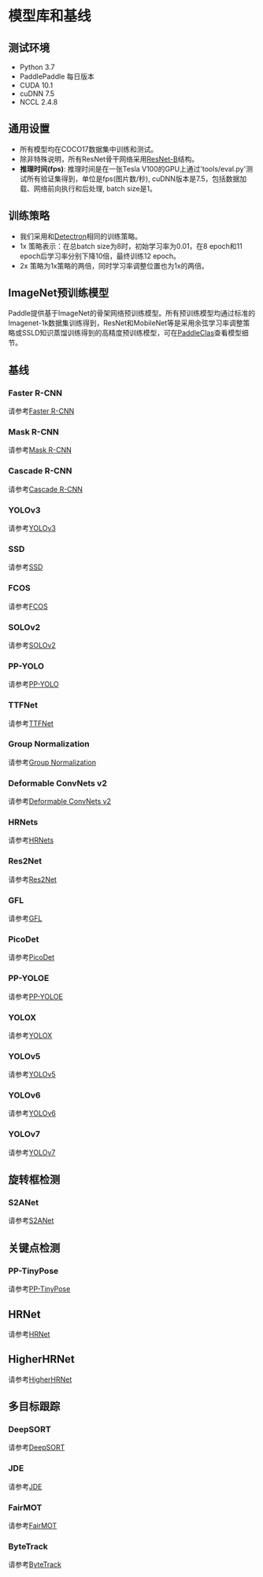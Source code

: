 # 模型库和基线

## 测试环境

- Python 3.7
- PaddlePaddle 每日版本
- CUDA 10.1
- cuDNN 7.5
- NCCL 2.4.8

## 通用设置

- 所有模型均在COCO17数据集中训练和测试。
- 除非特殊说明，所有ResNet骨干网络采用[ResNet-B](https://arxiv.org/pdf/1812.01187)结构。
- **推理时间(fps)**: 推理时间是在一张Tesla V100的GPU上通过'tools/eval.py'测试所有验证集得到，单位是fps(图片数/秒), cuDNN版本是7.5，包括数据加载、网络前向执行和后处理, batch size是1。

## 训练策略

- 我们采用和[Detectron](https://github.com/facebookresearch/Detectron/blob/master/MODEL_ZOO.md#training-schedules)相同的训练策略。
- 1x 策略表示：在总batch size为8时，初始学习率为0.01，在8 epoch和11 epoch后学习率分别下降10倍，最终训练12 epoch。
- 2x 策略为1x策略的两倍，同时学习率调整位置也为1x的两倍。

## ImageNet预训练模型

Paddle提供基于ImageNet的骨架网络预训练模型。所有预训练模型均通过标准的Imagenet-1k数据集训练得到，ResNet和MobileNet等是采用余弦学习率调整策略或SSLD知识蒸馏训练得到的高精度预训练模型，可在[PaddleClas](https://github.com/PaddlePaddle/PaddleClas)查看模型细节。


## 基线

### Faster R-CNN

请参考[Faster R-CNN](https://github.com/PaddlePaddle/PaddleDetection/tree/release/2.5/configs/faster_rcnn/)

### Mask R-CNN

请参考[Mask R-CNN](https://github.com/PaddlePaddle/PaddleDetection/tree/release/2.5/configs/mask_rcnn/)

### Cascade R-CNN

请参考[Cascade R-CNN](https://github.com/PaddlePaddle/PaddleDetection/tree/release/2.5/configs/cascade_rcnn)

### YOLOv3

请参考[YOLOv3](https://github.com/PaddlePaddle/PaddleDetection/tree/release/2.5/configs/yolov3/)

### SSD

请参考[SSD](https://github.com/PaddlePaddle/PaddleDetection/tree/release/2.5/configs/ssd/)

### FCOS

请参考[FCOS](https://github.com/PaddlePaddle/PaddleDetection/tree/release/2.5/configs/fcos/)

### SOLOv2

请参考[SOLOv2](https://github.com/PaddlePaddle/PaddleDetection/tree/release/2.5/configs/solov2/)

### PP-YOLO

请参考[PP-YOLO](https://github.com/PaddlePaddle/PaddleDetection/tree/release/2.5/configs/ppyolo/)

### TTFNet

请参考[TTFNet](https://github.com/PaddlePaddle/PaddleDetection/tree/release/2.5/configs/ttfnet/)

### Group Normalization

请参考[Group Normalization](https://github.com/PaddlePaddle/PaddleDetection/tree/release/2.5/configs/gn/)

### Deformable ConvNets v2

请参考[Deformable ConvNets v2](https://github.com/PaddlePaddle/PaddleDetection/tree/release/2.5/configs/dcn/)

### HRNets

请参考[HRNets](https://github.com/PaddlePaddle/PaddleDetection/tree/release/2.5/configs/hrnet/)

### Res2Net

请参考[Res2Net](https://github.com/PaddlePaddle/PaddleDetection/tree/release/2.5/configs/res2net/)

### GFL

请参考[GFL](https://github.com/PaddlePaddle/PaddleDetection/tree/release/2.5/configs/gfl)

### PicoDet

请参考[PicoDet](https://github.com/PaddlePaddle/PaddleDetection/tree/release/2.5/configs/picodet)

### PP-YOLOE

请参考[PP-YOLOE](https://github.com/PaddlePaddle/PaddleDetection/tree/release/2.5/configs/ppyoloe)

### YOLOX

请参考[YOLOX](https://github.com/PaddlePaddle/PaddleDetection/tree/develop/configs/yolox)

### YOLOv5

请参考[YOLOv5](https://github.com/PaddlePaddle/PaddleYOLO/tree/develop/configs/yolov5)

### YOLOv6

请参考[YOLOv6](https://github.com/PaddlePaddle/PaddleYOLO/tree/develop/configs/yolov6)

### YOLOv7

请参考[YOLOv7](https://github.com/PaddlePaddle/PaddleYOLO/tree/develop/configs/yolov7)


## 旋转框检测

### S2ANet

请参考[S2ANet](https://github.com/PaddlePaddle/PaddleDetection/tree/release/2.5/configs/dota/)


## 关键点检测

### PP-TinyPose

请参考[PP-TinyPose](https://github.com/PaddlePaddle/PaddleDetection/tree/release/2.5/configs/keypoint/tiny_pose)

## HRNet

请参考[HRNet](https://github.com/PaddlePaddle/PaddleDetection/tree/release/2.5/configs/keypoint/hrnet)

## HigherHRNet

请参考[HigherHRNet](https://github.com/PaddlePaddle/PaddleDetection/tree/release/2.5/configs/keypoint/higherhrnet)


## 多目标跟踪

### DeepSORT

请参考[DeepSORT](https://github.com/PaddlePaddle/PaddleDetection/tree/release/2.5/configs/mot/deepsort)

### JDE

请参考[JDE](https://github.com/PaddlePaddle/PaddleDetection/tree/release/2.5/configs/mot/jde)

### FairMOT

请参考[FairMOT](https://github.com/PaddlePaddle/PaddleDetection/tree/release/2.5/configs/mot/fairmot)

### ByteTrack

请参考[ByteTrack](https://github.com/PaddlePaddle/PaddleDetection/tree/release/2.5/configs/mot/bytetrack)
